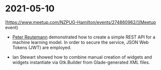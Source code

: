 # 2021-05-10

[https://www.meetup.com/NZPUG-Hamilton/events/274860962/](Meetup event)

* [Peter Reutemann](rest-jwt) demonstrated how to create a simple REST API for a machine learning model. In order to secure the service, JSON Web Tokens (JWT) are employed.

* Ian Stewart showed how to combine manual creation of widgets and widgets instantiate via Gtk.Builder from Glade-generated XML files.
